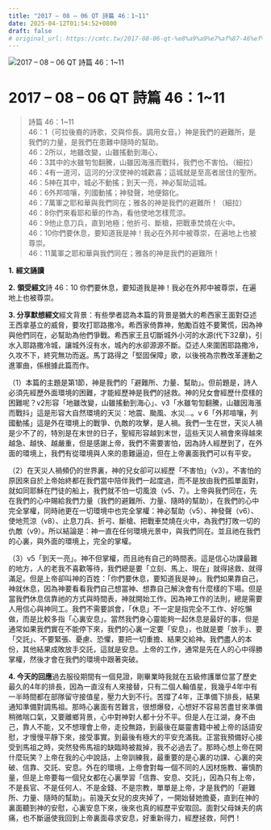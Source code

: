 ```yaml
---
title: "2017 – 08 – 06 QT 詩篇 46：1~11"
date: 2025-04-12T01:54:52+0800
draft: false
# original_url: https://cmtc.tw/2017-08-06-qt-%e8%a9%a9%e7%af%87-46%ef%bc%9a111
---
```


![2017 – 08 – 06 QT 詩篇 46：1\~11](/images/qt.jpg   "2017 – 08 – 06 QT 詩篇 46：1\~11")

# 2017 – 08 – 06 QT 詩篇 46：1\~11

> 詩篇 46：1\~11  
> 46：1（可拉後裔的詩歌，交與伶長。調用女音。）神是我們的避難所，是我們的力量，是我們在患難中隨時的幫助。  
> 46：2所以，地雖改變，山雖搖動到海心，  
> 46：3其中的水雖匉訇翻騰，山雖因海漲而戰抖，我們也不害怕。（細拉）  
> 46：4有一道河，這河的分汊使神的城歡喜；這城就是至高者居住的聖所。  
> 46：5神在其中，城必不動搖；到天一亮，神必幫助這城。  
> 46：6外邦喧嚷，列國動搖；神發聲，地便鎔化。  
> 46：7萬軍之耶和華與我們同在；雅各的神是我們的避難所！（細拉）  
> 46：8你們來看耶和華的作為，看他使地怎樣荒涼。  
> 46：9他止息刀兵，直到地極；他折弓、斷槍，把戰車焚燒在火中。  
> 46：10你們要休息，要知道我是神！我必在外邦中被尊崇，在遍地上也被尊崇。  
> 46：11萬軍之耶和華與我們同在；雅各的神是我們的避難所！

**1.** **經文誦讀**

**2.** **領受經文**詩 46：10 你們要休息，要知道我是神！我必在外邦中被尊崇，在遍地上也被尊崇。

**3. 分享默想經文**經文背景：有些學者認為本篇的背景是猶大的希西家王面對亞述王西拿基立的威脅，要攻打耶路撒冷。希西家倚靠神，勉勵百姓不要驚慌，因為神與他們同在，必幫助為他們爭戰。希西家王且切斷城外小河的水源(代下32章)，引水入耶路撒冷城，讓城外沒有水，城內的水卻源源不斷。亞述人來圍困耶路撒冷，久攻不下，終究無功而返。馬丁路得之「堅固保障」歌，以後視為宗教改革運動之進軍曲，係根據此篇而作。

（1）本篇的主題是第1節，神是我們的「避難所、力量、幫助」。但前題是，詩人必須先經歷外面環境的困難，才能經歷神是我們的拯救。神的兒女會經歷什麼樣的困難呢？v2形容「地雖改變，山雖搖動到海心」、v3「水雖匉訇翻騰，山雖因海漲而戰抖」這是形容大自然環境的天災：地震、颱風、水災…。v 6「外邦喧嚷，列國動搖」這是外在環境上的戰爭、仇敵的攻擊，是人禍。我們一生在世，天災人禍是少不了的，特別是在末世的日子，聖經形容越到末世，這些天災人禍會來得越來越急、越快、越嚴重，但是感謝上帝，我們不需要害怕，因為詩人經歷到了，在外面的環境上，我們有從環境與人來的患難逼迫，但在上帝裏面我們可以有平安。

（2）在天災人禍頻仍的世界裏，神的兒女卻可以經歷「不害怕」（v3）。不害怕的原因來自於上帝始終都在我們當中陪伴我們一起度過，而不是放由我們孤單面對，就如同耶穌在門徒的船上，我們就不怕一切風浪（v5、7）。上帝與我們同在，先在我們的心中賜給我們力量（我們的避難所、力量、隨時的幫助），在我們的心中完全掌權，同時祂更在一切環境中也完全掌權：神必幫助（v5）、神發聲（v6）、使地荒涼（v8）、止息刀兵、折弓、斷槍、把戰車焚燒在火中，為我們打敗一切的仇敵（v9）。所以結論是：神一直在任何環境光景中，與我們同在。並且祂在我們的心裏，與外面的環境上，完全的掌權。

（3）v5「到天一亮」。神不但掌權，而且祂有自己的時間表。這是信心功課最難的地方，人的老我不喜歡等待，我們總是要「立刻、馬上、現在」就得拯救、就得滿足。但是上帝卻叫神的百姓：「你們要休息，要知道我是神」。我們如果靠自己，神就休息，因為神要看看我們自己想當神、想靠自己解決會有什麼樣的下場。但是當我們休息信靠祂的方式與時間表，神就開始工作。因為神工作的法則，總是需要人用信心與神同工。我們不需要誤會，「休息」不一定是指完全不工作、好吃懶做，而是比較多指「心裏安息」。當然我們身心靈能夠一起休息是最好的事，但是通常如果我們實在不能停下來，我們的心裏一定要「安息」，也就是要「放手」、要「交託」、不要緊張、憂慮、恐懼，要把一切重擔、結果交給神。我們盡人的本份，其他結果成敗放手交託，這就是安息。上帝的工作，通常是先在人的心中得勝掌權，然後才會在我們的環境中跟著突破。

**4. 今天的回應**過去服役期間有一個見證，剛畢業時我就在五級修護單位當了歷史最久的4年的排長，因為一直沒有人來接替，只有二個人輪值星，我幾乎4年中有一半時間都在部隊留守接值星，壓力大到不行。苦撐了4年，正準備下排長，結果通知準備對調馬祖。那時心裏面有苦難言，很想爆發，心想好不容易苦盡甘來準備稍微喘口氣，又要離鄉背景，心中對神對人都十分不平。但是人在江湖，身不由己，靠人不能，又不想理會上帝，走投無路，到最後在屬靈書籍中被上帝的話語安慰，才慢慢平靜下來，接受事實。到最後有極大的平安充滿我。正當我預備好心接受到馬祖之時，突然發佈馬祖的缺臨時被裁掉，我不必過去了。那時心想上帝在開什麼玩笑？上帝在我的心中說話，上帝訓練我，最重要的是心裏的功課、心裏的突破、信靠、交託、安息。外在的環境，上帝會對每一個不同的人因材施教、審慎酌量，但是上帝要每一個兒女都在心裏學習「信靠、安息、交託」，因為只有上帝，不是長官、不是任何人、不是金錢、不是宗教，單單是上帝，才是我們的「避難所、力量、隨時的幫助」。前幾天女兒的皮夾掉了，一開始替她擔憂，直到在神的裏面聽到神的安慰，心裏安息下來，後來也真的經歷平安取回。面對父母妹夫的病痛，也不斷逼使我回到上帝裏面尋求安息，好重新得力，經歷拯救，阿們！